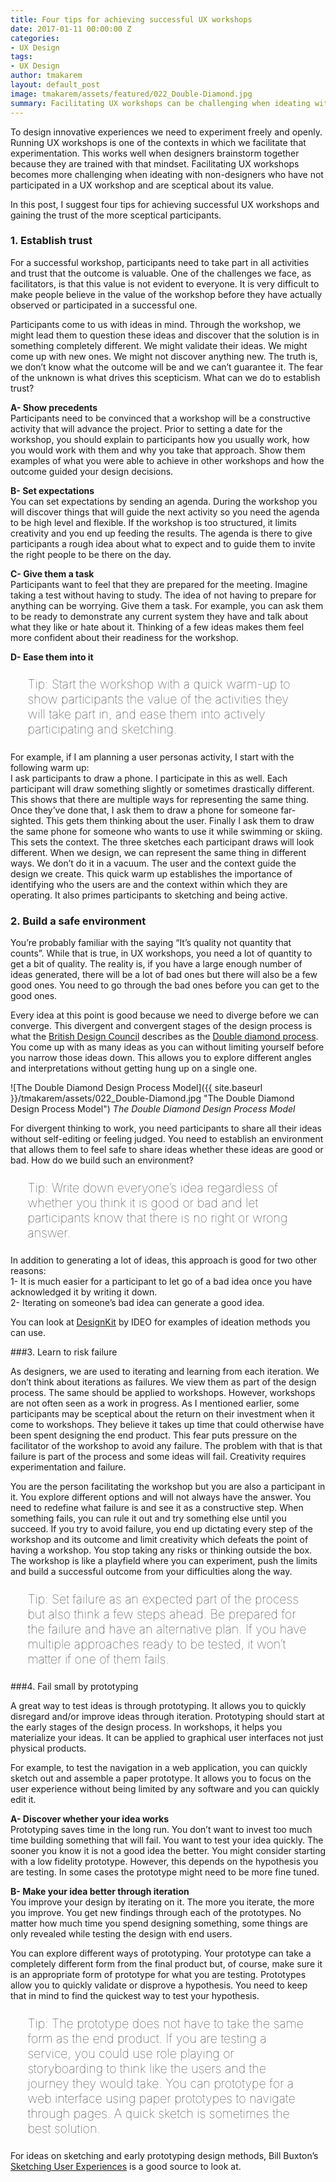 ```yaml
---
title: Four tips for achieving successful UX workshops
date: 2017-01-11 00:00:00 Z
categories:
- UX Design
tags:
- UX Design
author: tmakarem
layout: default_post
image: tmakarem/assets/featured/022_Double-Diamond.jpg
summary: Facilitating UX workshops can be challenging when ideating with non-designers who have not participated in a UX workshop and are sceptical about its value. In this post, I suggest four tips for achieving successful UX workshops and gaining the trust of the more sceptical participants.
---
```


To design innovative experiences we need to experiment freely and openly. Running UX workshops is one of the contexts in which we facilitate that experimentation. This works well when designers brainstorm together because they are trained with that mindset. Facilitating UX workshops becomes more challenging when ideating with non-designers who have not participated in a UX workshop and are sceptical about its value.

In this post, I suggest four tips for achieving successful UX workshops and gaining the trust of the more sceptical participants.

### 1. Establish trust

For a successful workshop, participants need to take part in all activities and trust that the outcome is valuable. One of the challenges we face, as facilitators, is that this value is not evident to everyone. It is very difficult to make people believe in the value of the workshop before they have actually observed or participated in a successful one.

Participants come to us with ideas in mind. Through the workshop, we might lead them to question these ideas and discover that the solution is in something completely different. We might validate their ideas. We might come up with new ones. We might not discover anything new. The truth is, we don’t know what the outcome will be and we can’t guarantee it. The fear of the unknown is what drives this scepticism.  What can we do to establish trust?

**A- Show precedents**
<br/>
Participants need to be convinced that a workshop will be a constructive activity that will advance the project. Prior to setting a date for the workshop, you should explain to participants how you usually work, how you would work with them and why you take that approach. Show them examples of what you were able to achieve in other workshops and how the outcome guided your design decisions.

**B- Set expectations**
<br/>
You can set expectations by sending an agenda. During the workshop you will discover things that will guide the next activity so you need the agenda to be high level and flexible. If the workshop is too structured, it limits creativity and you end up feeding the results. The agenda is there to give participants a rough idea about what to expect and to guide them to invite the right people to be there on the day.

**C- Give them a task**
<br/>
Participants want to feel that they are prepared for the meeting. Imagine taking a test without having to study. The idea of not having to prepare for anything can be worrying. Give them a task. For example, you can ask them to be ready to demonstrate any current system they have and talk about what they like or hate about it. Thinking of a few ideas makes them feel more confident about their readiness for the workshop.

**D- Ease them into it**
<br/>
<p style="font-size: 140%; font-weight: 100; margin: 1.2em 1.4em;">
Tip: Start the workshop with a quick warm-up to show participants the value of the activities they will take part in, and ease them into actively participating and sketching.
</p>

For example, if I am planning a user personas activity, I start with the following warm up:
<br/>
I ask participants to draw a phone. I participate in this as well. Each participant will draw something slightly or sometimes drastically different. This shows that there are multiple ways for representing the same thing. Once they’ve done that, I ask them to draw a phone for someone far-sighted. This gets them thinking about the user. Finally I ask them to draw the same phone for someone who wants to use it while swimming or skiing. This sets the context. The three sketches each participant draws will look different. When we design, we can represent the same thing in different ways. We don’t do it in a vacuum. The user and the context guide the design we create. This quick warm up establishes the importance of identifying who the users are and the context within which they are operating. It also primes participants to sketching and being active.

### 2. Build a safe environment

You’re probably familiar with the saying “It’s quality not quantity that counts”. While that is true, in UX workshops, you need a lot of quantity to get a bit of quality. The reality is, if you have a large enough number of ideas generated, there will be a lot of bad ones but there will also be a few good ones. You need to go through the bad ones before you can get to the good ones.

Every idea at this point is good because we need to diverge before we can converge. This divergent and convergent stages of the design process is what the [British Design Council](http://www.designcouncil.org.uk/) describes as the [Double diamond process](http://www.designcouncil.org.uk/sites/default/files/asset/document/ElevenLessons_Design_Council%20(2).pdf). You come up with as many ideas as you can without limiting yourself before you narrow those ideas down. This allows you to explore different angles and interpretations without getting hung up on a single one.

![The Double Diamond Design Process Model]({{ site.baseurl }}/tmakarem/assets/022_Double-Diamond.jpg "The Double Diamond Design Process Model")
*The Double Diamond Design Process Model*

For divergent thinking to work, you need participants to share all their ideas without self-editing or feeling judged. You need to establish an environment that allows them to feel safe to share ideas whether these ideas are good or bad. How do we build such an environment?

<p style="font-size: 140%; font-weight: 100; margin: 1.2em 1.4em;">
Tip: Write down everyone’s idea regardless of whether you think it is good or bad and let participants know that there is no right or wrong answer.
</p>

In addition to generating a lot of ideas, this approach is good for two other reasons:
<br/>
1- It is much easier for a participant to let go of a bad idea once you have acknowledged it by writing it down.
<br/>
2- Iterating on someone’s bad idea can generate a good idea.

You can look at [DesignKit](http://www.designkit.org/methods) by IDEO for examples of ideation methods you can use.

###3. Learn to risk failure

As designers, we are used to iterating and learning from each iteration. We don’t think about iterations as failures. We view them as part of the design process. The same should be applied to workshops. However, workshops are not often seen as a work in progress. As I mentioned earlier, some participants may be sceptical about the return on their investment when it come to workshops. They believe it takes up time that could otherwise have been spent designing the end product. This fear puts pressure on the facilitator of the workshop to avoid any failure. The problem with that is that failure is part of the process and some ideas will fail. Creativity requires experimentation and failure.

You are the person facilitating the workshop but you are also a participant in it. You explore different options and will not always have the answer. You need to redefine what failure is and see it as a constructive step. When something fails, you can rule it out and try something else until you succeed. If you try to avoid failure, you end up dictating every step of the workshop and its outcome and limit creativity which defeats the point of having a workshop. You stop taking any risks or thinking outside the box. The workshop is like a playfield where you can experiment, push the limits and build a successful outcome from your difficulties along the way.

<p style="font-size: 140%; font-weight: 100; margin: 1.2em 1.4em;">
Tip: Set failure as an expected part of the process but also think a few steps ahead. Be prepared for the failure and have an alternative plan. If you have multiple approaches ready to be tested, it won’t matter if one of them fails.
</p>

###4. Fail small by prototyping

A great way to test ideas is through prototyping. It allows you to quickly disregard and/or improve ideas through iteration. Prototyping should start at the early stages of the design process. In workshops, it helps you materialize your ideas. It can be applied to graphical user interfaces not just physical products.

For example, to test the navigation in a web application, you can quickly sketch out and assemble a paper prototype. It allows you to focus on the user experience without being limited by any software and you can quickly edit it.

**A- Discover whether your idea works**
<br/>
Prototyping saves time in the long run. You don’t want to invest too much time building something that will fail.  You want to test your idea quickly. The sooner you know it is not a good idea the better. You might consider starting with a low fidelity prototype. However, this  depends on the hypothesis you are testing. In some cases the prototype might need to be more fine tuned.  

**B- Make your idea better through iteration**
<br/>
You improve your design by iterating on it. The more you iterate, the more you improve. You get new findings through each of the prototypes. No matter how much time you spend designing something, some things are only revealed while testing the design with end users.

You can explore different ways of prototyping. Your prototype can take a completely different form from the final product but, of course, make sure it is an appropriate form of prototype for what you are testing. Prototypes allow you to quickly validate or disprove a hypothesis. You need to keep that in mind to find the quickest way to test your hypothesis.

<p style="font-size: 140%; font-weight: 100; margin: 1.2em 1.4em;">
Tip: The prototype does not have to take the same form as the end product. If you are testing a service, you could use role playing or storyboarding to think like the users and the journey they would take. You can prototype for a web interface using paper prototypes to navigate through pages. A quick sketch is sometimes the best solution.  
</p>

For ideas on sketching and early prototyping design methods, Bill Buxton’s [Sketching User Experiences](http://api.shopstyle.com/action/apiVisitRetailer?url=http%3A%2F%2Fwww.amazon.co.uk%2FSketching-User-Experiences-Getting-Design%2Fdp%2F0123740371&pid=uid7424-7742368-93&pdata=ixt8kq7hg200lv0d038hs) is a good source to look at.
